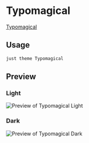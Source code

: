 # Typomagical

[Typomagical](https://github.com/hungsu/)

## Usage

```bash
just theme Typomagical
```

## Preview

### Light

![Preview of Typomagical Light](preview-light.png)

### Dark

![Preview of Typomagical Dark](preview-dark.png)
